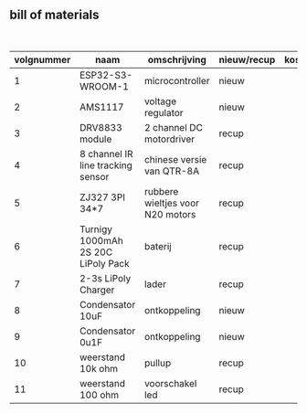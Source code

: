 ## bill of materials
<br />

|volgnummer|naam|omschrijving|nieuw/recup|kostprijs/stuk|aantal|subtotaal|
|----------|----|------------|-----------|---------|------|---------|
|1|ESP32-S3-WROOM-1|microcontroller|nieuw| 
|2|AMS1117|voltage regulator|nieuw|
|3|DRV8833 module | 2 channel DC motordriver | recup | 
|4| 8 channel IR line tracking sensor | chinese versie van QTR-8A | recup |
|5|ZJ327 3PI 34*7 | rubbere wieltjes voor N20 motors | recup
|6|Turnigy 1000mAh 2S 20C LiPoly Pack| baterij | recup | 
|7 | 2-3s LiPoly Charger | lader | recup | 
|8| Condensator 10uF | ontkoppeling | nieuw | | 3 |
|9| Condensator 0u1F | ontkoppeling | nieuw | | 3 |
|10|weerstand 10k ohm | pullup | recup | | 1 |
|11|weerstand 100 ohm | voorschakel led | recup | | 1 |

